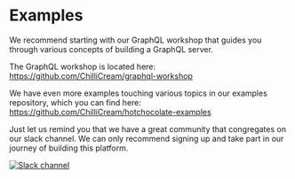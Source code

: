 # Examples

We recommend starting with our GraphQL workshop that guides you through various concepts of building a GraphQL server.

The GraphQL workshop is located here:
https://github.com/ChilliCream/graphql-workshop

We have even more examples touching various topics in our examples repository, which you can find here:
https://github.com/ChilliCream/hotchocolate-examples

Just let us remind you that we have a great community that congregates on our slack channel. We can only recommend signing up and take part in our journey of building this platform.

[![Slack channel](https://img.shields.io/badge/join%20the%20community-on%20slack-blue.svg)](https://join.slack.com/t/hotchocolategraphql/shared_invite/enQtNTA4NjA0ODYwOTQ0LTViMzA2MTM4OWYwYjIxYzViYmM0YmZhYjdiNzBjOTg2ZmU1YmMwNDZiYjUyZWZlMzNiMTk1OWUxNWZhMzQwY2Q)